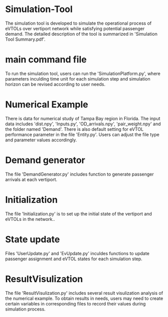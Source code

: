 # Simulation-Tool
The simulation tool is developed to simulate the operational process of eVTOLs over vertiport network while satisfying potential passenger demand. The detailed description of the tool is summarized in 'Simulation Tool Summary.pdf'.

# main command file
To run the simulation tool, users can run the 'SimulationPlatform.py', where parameters inculding time unit for each simulation step and simulation horizon can be revised according to user needs.

# Numerical Example
There is data for numerical study of Tampa Bay region in Florida. The input data includes 'dist.npy', 'Inputs.py', 'OD_arrivals.npy', 'pair_weight.npy' and the folder named 'Demand'. There is also default setting for eVTOL performance parameter in the file 'Entity.py'. Users can adjust the file type and parameter values accordingly.

# Demand generator
The file 'DemandGenerator.py' includes function to generate passenger arrivals at each vertiport.

# Initialization
The file 'Initialization.py' is to set up the initial state of the vertiport and eVTOLs in the network..

# State update
Files 'UserUpdate.py' and 'EvUpdate.py' inculdes functions to update passenger assignment and eVTOL states for each simulation step.

# ResultVisulization
The file 'ResultVisulization.py' includes several result visulization analysis of the numerical example. To obtain results in needs, users may need to create certain variables in corresponding files to record their values during simulation process. 
